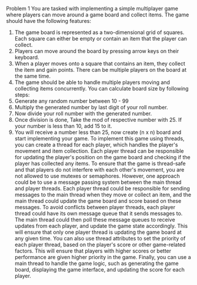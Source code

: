 Problem 1
You are tasked with implementing a simple multiplayer game where players can move around a
game board and collect items. The game should have the following features:
1. The game board is represented as a two-dimensional grid of squares. Each square can either
be empty or contain an item that the player can collect.
2. Players can move around the board by pressing arrow keys on their keyboard.
3. When a player moves onto a square that contains an item, they collect the item and gain
points. There can be multiple players on the board at the same time.
4. The game should be able to handle multiple players moving and collecting items
concurrently.
You can calculate board size by following steps:
1. Generate any random number between 10 - 99
2. Multiply the generated number by last digit of your roll number.
3. Now divide your roll number with the generated number.
4. Once division is done, Take the mod of respective number with 25. If your number is less
than 10, add 15 to it.
5. You will receive a number less than 25, now create (n x n) board and start implementing
your game.
To implement this game using threads, you can create a thread for each player, which handles the
player's movement and item collection. Each player thread can be responsible for updating the
player's position on the game board and checking if the player has collected any items.
To ensure that the game is thread-safe and that players do not interfere with each other's
movement, you are not allowed to use mutexes or semaphores. However, one approach could be
to use a message passing system between the main thread and player threads. Each player thread
could be responsible for sending messages to the main thread when they move or collect an item,
and the main thread could update the game board and score based on these messages.
To avoid conflicts between player threads, each player thread could have its own message queue
that it sends messages to. The main thread could then poll these message queues to receive updates
from each player, and update the game state accordingly.
This will ensure that only one player thread is updating the game board at any given time. You can
also use thread attributes to set the priority of each player thread, based on the player's score
or other game-related factors. This will ensure that players with higher scores or better
performance are given higher priority in the game.
Finally, you can use a main thread to handle the game logic, such as generating the game board,
displaying the game interface, and updating the score for each player.
